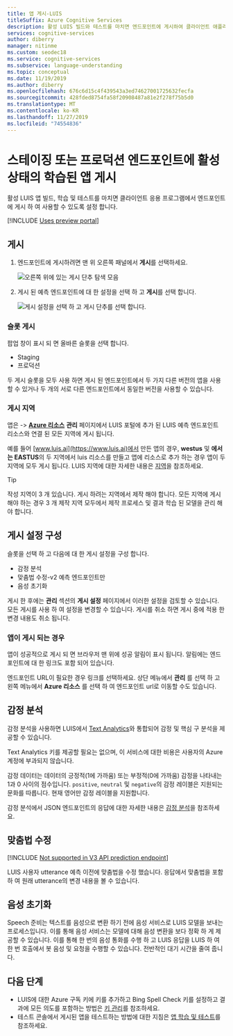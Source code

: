 ```yaml
---
title: 앱 게시-LUIS
titleSuffix: Azure Cognitive Services
description: 활성 LUIS 빌드와 테스트를 마치면 엔드포인트에 게시하여 클라이언트 애플리케이션에 적용하세요.
services: cognitive-services
author: diberry
manager: nitinme
ms.custom: seodec18
ms.service: cognitive-services
ms.subservice: language-understanding
ms.topic: conceptual
ms.date: 11/19/2019
ms.author: diberry
ms.openlocfilehash: 676c6d15c4f439543a3ed74627001725632fecfa
ms.sourcegitcommit: 428fded8754fa58f20908487a81e2f278f75b5d0
ms.translationtype: MT
ms.contentlocale: ko-KR
ms.lasthandoff: 11/27/2019
ms.locfileid: "74554836"
---
```

# <a name="publish-your-active-trained-app-to-a-staging-or-production-endpoint"></a>스테이징 또는 프로덕션 엔드포인트에 활성 상태의 학습된 앱 게시

활성 LUIS 앱 빌드, 학습 및 테스트를 마치면 클라이언트 응용 프로그램에서 엔드포인트에 게시 하 여 사용할 수 있도록 설정 합니다. 

[!INCLUDE [Uses preview portal](includes/uses-portal-preview.md)]

## <a name="publishing"></a>게시

1. 엔드포인트에 게시하려면 맨 위 오른쪽 패널에서 **게시**를 선택하세요. 

    ![오른쪽 위에 있는 게시 단추 탐색 모음](./media/luis-how-to-publish-app/publish-top-nav-bar.png)

1. 게시 된 예측 엔드포인트에 대 한 설정을 선택 하 고 **게시**를 선택 합니다.

    ![게시 설정을 선택 하 고 게시 단추를 선택 합니다.](./media/luis-how-to-publish-app/publish-pop-up.png)

### <a name="publishing-slots"></a>슬롯 게시

팝업 창이 표시 되 면 올바른 슬롯을 선택 합니다. 

* Staging
* 프로덕션 

두 게시 슬롯을 모두 사용 하면 게시 된 엔드포인트에서 두 가지 다른 버전의 앱을 사용할 수 있거나 두 개의 서로 다른 엔드포인트에서 동일한 버전을 사용할 수 있습니다. 

### <a name="publishing-regions"></a>게시 지역

앱은 ->  **[Azure 리소스](luis-how-to-azure-subscription.md#assign-a-resource-to-an-app)** **관리** 페이지에서 LUIS 포털에 추가 된 LUIS 예측 엔드포인트 리소스와 연결 된 모든 지역에 게시 됩니다. 

예를 들어 [www.luis.ai](https://www.luis.ai)에서 만든 앱의 경우, **westus** 및 **에서는 EASTUS**의 두 지역에서 luis 리소스를 만들고 앱에 리소스로 추가 하는 경우 앱이 두 지역에 모두 게시 됩니다. LUIS 지역에 대한 자세한 내용은 [지역](luis-reference-regions.md)을 참조하세요.

> [!TIP]
> 작성 지역이 3 개 있습니다. 게시 하려는 지역에서 제작 해야 합니다. 모든 지역에 게시 해야 하는 경우 3 개 제작 지역 모두에서 제작 프로세스 및 결과 학습 된 모델을 관리 해야 합니다. 


## <a name="configuring-publish-settings"></a>게시 설정 구성

슬롯을 선택 하 고 다음에 대 한 게시 설정을 구성 합니다.

* 감정 분석
* 맞춤법 수정-v2 예측 엔드포인트만
* 음성 초기화 

게시 한 후에는 **관리** 섹션의 **게시 설정** 페이지에서 이러한 설정을 검토할 수 있습니다. 모든 게시를 사용 하 여 설정을 변경할 수 있습니다. 게시를 취소 하면 게시 중에 적용 한 변경 내용도 취소 됩니다. 

### <a name="when-your-app-is-published"></a>앱이 게시 되는 경우

앱이 성공적으로 게시 되 면 브라우저 맨 위에 성공 알림이 표시 됩니다. 알림에는 엔드포인트에 대 한 링크도 포함 되어 있습니다. 

엔드포인트 URL이 필요한 경우 링크를 선택하세요. 상단 메뉴에서 **관리** 를 선택 하 고 왼쪽 메뉴에서 **Azure 리소스** 를 선택 하 여 엔드포인트 url로 이동할 수도 있습니다. 

## <a name="sentiment-analysis"></a>감정 분석

<a name="enable-sentiment-analysis"></a>

감정 분석을 사용하면 LUIS에서 [Text Analytics](https://azure.microsoft.com/services/cognitive-services/text-analytics/)와 통합되어 감정 및 핵심 구 분석을 제공할 수 있습니다. 

Text Analytics 키를 제공할 필요는 없으며, 이 서비스에 대한 비용은 사용자의 Azure 계정에 부과되지 않습니다. 

감정 데이터는 데이터의 긍정적(1에 가까움) 또는 부정적(0에 가까움) 감정을 나타내는 1과 0 사이의 점수입니다. `positive`, `neutral` 및 `negative`의 감정 레이블은 지원되는 문화를 따릅니다. 현재 영어만 감정 레이블을 지원합니다. 

감정 분석에서 JSON 엔드포인트의 응답에 대한 자세한 내용은 [감정 분석](luis-concept-data-extraction.md#sentiment-analysis)을 참조하세요.

## <a name="spelling-correction"></a>맞춤법 수정

[!INCLUDE [Not supported in V3 API prediction endpoint](./includes/v2-support-only.md)]

LUIS 사용자 utterance 예측 이전에 맞춤법을 수정 했습니다. 응답에서 맞춤법을 포함 하 여 원래 utterance의 변경 내용을 볼 수 있습니다.

## <a name="speech-priming"></a>음성 초기화

Speech 준비는 텍스트를 음성으로 변환 하기 전에 음성 서비스로 LUIS 모델을 보내는 프로세스입니다. 이를 통해 음성 서비스는 모델에 대해 음성 변환을 보다 정확 하 게 제공할 수 있습니다. 이를 통해 한 번의 음성 통화를 수행 하 고 LUIS 응답을 LUIS 하 여 한 번 호출에서 봇 음성 및 요청을 수행할 수 있습니다. 전반적인 대기 시간을 줄여 줍니다.

## <a name="next-steps"></a>다음 단계

* LUIS에 대한 Azure 구독 키에 키를 추가하고 Bing Spell Check 키를 설정하고 결과에 모든 의도를 포함하는 방법은 [키 관리](./luis-how-to-azure-subscription.md)를 참조하세요.
* 테스트 콘솔에서 게시된 앱을 테스트하는 방법에 대한 지침은 [앱 학습 및 테스트](luis-interactive-test.md)를 참조하세요.

